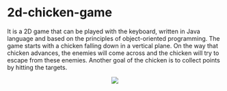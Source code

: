 # 2d-chicken-game

 It is a 2D game that can be played with the keyboard, written in Java language and based on the principles of object-oriented programming. The game starts with a chicken falling down in a vertical plane. On the way that chicken advances, the enemies will come across and the chicken will try to escape from these enemies. Another goal of the chicken is to collect points by hitting the targets.

<p align="center">

  <img src="https://user-images.githubusercontent.com/56837694/132762152-673bcba9-a562-49d0-a260-7b216af35693.png">

</p>
